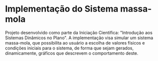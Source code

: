 # Implementação do Sistema massa-mola
Projeto desenvolvido como parte da Iniciação Científica: "Introdução aos Sistemas Dinâmicos no Plano". A implementação visa simular um sistema massa-mola, que possibilita ao usuário a escolha de valores físicos e condições iniciais para o sistema, de forma que sejam gerados, dinamicamente, gráficos que descrevem o comportamento deste.
